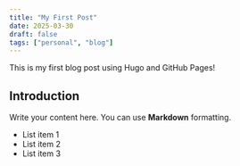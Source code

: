 ```yaml
---
title: "My First Post"
date: 2025-03-30
draft: false
tags: ["personal", "blog"]
---
```


This is my first blog post using Hugo and GitHub Pages!

## Introduction

Write your content here. You can use **Markdown** formatting.

- List item 1
- List item 2
- List item 3
